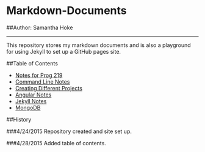 # Markdown-Documents 
##Author: Samantha Hoke

----------------
This repository stores my markdown documents and is also a playground for using Jekyll to set up a GitHub pages site.

##Table of Contents
 - [Notes for Prog 219](https://github.com/SamanthaHoke/Markdown-Documents/blob/master/NotesForProg219.md)
 - [Command Line Notes](https://github.com/SamanthaHoke/Markdown-Documents/blob/master/commandLineNotes.md)
 - [Creating Different Projects](https://github.com/SamanthaHoke/Markdown-Documents/blob/master/CreatingDifferentProjects.md)
 - [Angular Notes](https://github.com/SamanthaHoke/Markdown-Documents/blob/master/AngularNotes.md)
 - [Jekyll Notes](https://github.com/SamanthaHoke/Markdown-Documents/blob/master/jekyllNotes.md)
 - [MongoDB](https://github.com/SamanthaHoke/Markdown-Documents/blob/master/mongoDB.md)

##History

###4/24/2015
Repository created and site set up.

###4/28/2015
Added table of contents.

